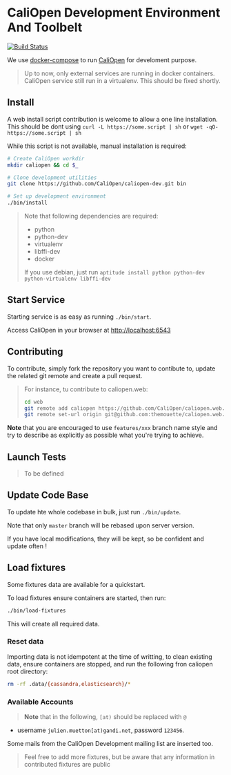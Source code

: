 # CaliOpen Development Environment And Toolbelt

[![Build
Status](https://travis-ci.org/CaliOpen/caliopen-dev.svg?branch=master)](https://travis-ci.org/CaliOpen/caliopen-dev)

We use [docker-compose](http://docs.docker.com/compose/) to run [CaliOpen](https://caliopen.org) for
develoment purpose.

> Up to now, only external services are running in docker containers.
> CaliOpen service still run in a virtualenv. This should be fixed shortly.

## Install

A web install script contribution is welcome to allow a one line installation.
This should be dont using `curl -L https://some.script | sh` or
`wget -qO- https://some.script | sh`

While this script is not available, manual installation is required:

``` sh
# Create CaliOpen workdir
mkdir caliopen && cd $_

# Clone development utilities
git clone https://github.com/CaliOpen/caliopen-dev.git bin

# Set up development environment
./bin/install
```

> Note that following dependencies are required:
>
> * python
> * python-dev
> * virtualenv
> * libffi-dev
> * docker
>
> If you use debian, just run
> `aptitude install python python-dev python-virtualenv libffi-dev`

## Start Service

Starting service is as easy as running `./bin/start`.

Access CaliOpen in your browser at [http://localhost:6543](http://localhost:6543)

## Contributing

To contribute, simply fork the repository you want to contibute to, update the
related git remote and create a pull request.

> For instance, tu contribute to caliopen.web:
>
> ``` sh
> cd web
> git remote add caliopen https://github.com/CaliOpen/caliopen.web.git
> git remote set-url origin git@github.com:themouette/caliopen.web.git
> ```

**Note** that you are encouraged to use `features/xxx` branch name style and try
to describe as explicitly as possible what you're trying to achieve.

## Launch Tests

> To be defined

## Update Code Base

To update hte whole codebase in bulk, just run `./bin/update`.

Note that only `master` branch will be rebased upon server version.

If you have local modifications, they will be kept, so be confident and update
often !

## Load fixtures

Some fixtures data are available for a quickstart.

To load fixtures ensure containers are started, then run:

``` sh
./bin/load-fixtures
```
This will create all required data.

### Reset data

Importing data is not idempotent at the time of writting, to clean existing
data, ensure containers are stopped, and run the following fron caliopen root
directory:

``` sh
rm -rf .data/{cassandra,elasticsearch}/*
```

### Available Accounts

> **Note** that in the following, `[at)` should be replaced with `@`

* username `julien.muetton[at)gandi.net`, password `123456`.

Some mails from the CaliOpen Development mailing list are inserted too.

> Feel free to add more fixtures, but be aware that any information in
> contributed fixtures are public
